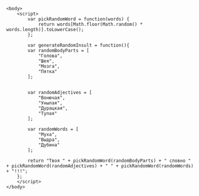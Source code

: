 <!DOCTYPE html>
<html>
	<head>
		<meta charset="UTF-8">
		<title>Учебная страница</title>
	</head>

	<body>
		<script>
			var pickRandomWord = function(words) {
				return words[Math.floor(Math.random() * words.length)].toLowerCase();
			};

			var generateRandomInsult = function(){
			var randomBodyParts = [
				"Голова",
				"Шея",
				"Мозга",
				"Пятка"
			];
			

			var randomAdjectives = [
				"Вонючая",
				"Унылая",
				"Дурацкая",
				"Тупая"
			];

			var randomWords = [
				"Муха",
				"Выдра",
				"Дубина"
			];

			return "Твоя " + pickRandomWord(randomBodyParts) + " словно " + pickRandomWord(randomAdjectives) + " " + pickRandomWord(randomWords) + "!!!";
		};
		</script>
	</body>
</html>
